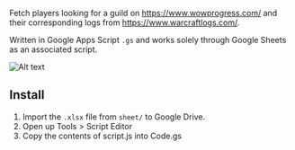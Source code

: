 Fetch players looking for a guild on https://www.wowprogress.com/ and their corresponding logs from https://www.warcraftlogs.com/.

Written in Google Apps Script `.gs` and works solely through Google Sheets as an associated script.

![Alt text](https://i.imgur.com/rPHBUJt.png "Drive")

## Install

1. Import the `.xlsx` file from `sheet/` to Google Drive.
2. Open up Tools > Script Editor
3. Copy the contents of script.js into Code.gs
